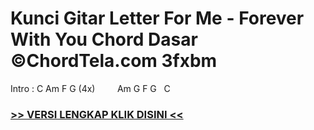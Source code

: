 
 # Kunci Gitar Letter For Me - Forever With You Chord Dasar ©ChordTela.com 3fxbm


Intro : C Am F G (4x)         Am G F G   C

###  <a href="https://shortlighzx.web.app?sq=Kunci Gitar Letter For Me - Forever With You Chord Dasar ©ChordTela.com"> >> VERSI LENGKAP KLIK DISINI << </a>
